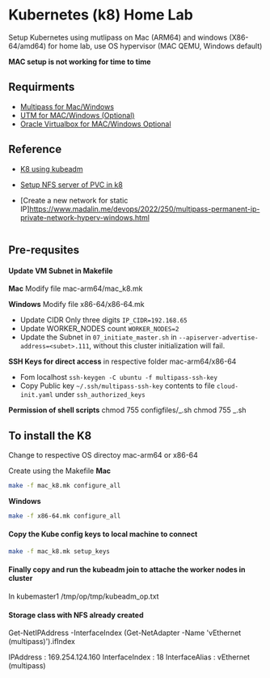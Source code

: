 # Kubernetes (k8) Home Lab

Setup Kubernetes using mutlipass on Mac (ARM64) and windows (X86-64/amd64) for home lab, use OS hypervisor (MAC QEMU, Windows default)

**MAC setup is not working for time to time**

## Requirments

- [Multipass for Mac/Windows](https://multipass.run/install)
- [UTM for MAC/Windows (Optional)](https://mac.getutm.app)
- [Oracle Virtualbox for MAC/Windows Optional](https://www.virtualbox.org/wiki/Downloads)

## Reference

- [K8 using kubeadm](https://blog.kubesimplify.com/kubernetes-on-apple-macbooks-m-series)
- [Setup NFS server of PVC in k8](https://medium.com/@shatoddruh/kubernetes-how-to-install-the-nfs-server-and-nfs-dynamic-provisioning-on-azure-virtual-machines-e85f918c7f4b)

- [Create a new network for static IP]https://www.madalin.me/devops/2022/250/multipass-permanent-ip-private-network-hyperv-windows.html

```powershell

```

## Pre-requsites

#### Update VM Subnet in Makefile

**Mac** Modify file mac-arm64/mac_k8.mk

**Windows** Modify file x86-64/x86-64.mk

- Update CIDR Only three digits `IP_CIDR=192.168.65`
- Update WORKER_NODES count `WORKER_NODES=2`
- Update the Subnet in `07_initiate_master.sh` in `--apiserver-advertise-address=<subet>.111`, without this cluster initialization will fail.

**SSH Keys for direct access** in respective folder mac-arm64/x86-64

- Fom localhost `ssh-keygen -C ubuntu -f multipass-ssh-key`
- Copy Public key `~/.ssh/multipass-ssh-key` contents to file `cloud-init.yaml` under `ssh_authorized_keys`

**Permission of shell scripts**
chmod 755 configfiles/_.sh
chmod 755 _.sh

## To install the K8

Change to respective OS directoy mac-arm64 or x86-64

Create using the Makefile
**Mac**

```bash
make -f mac_k8.mk configure_all
```

**Windows**

```bash
make -f x86-64.mk configure_all
```

#### Copy the Kube config keys to local machine to connect

```bash
make -f mac_k8.mk setup_keys
```

#### Finally copy and run the kubeadm join to attache the worker nodes in cluster

In kubemaster1 /tmp/op/tmp/kubeadm_op.txt

#### Storage class with NFS already created


 Get-NetIPAddress -InterfaceIndex (Get-NetAdapter -Name 'vEthernet (multipass)').ifIndex
 
IPAddress         : 169.254.124.160
InterfaceIndex    : 18
InterfaceAlias    : vEthernet (multipass)